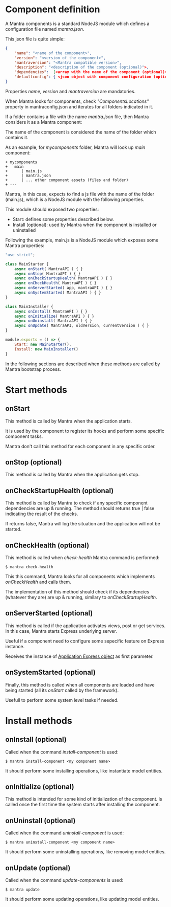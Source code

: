 # Component definition

A Mantra components is a standard NodeJS module which defines a configuration file named *mantra.json*.

This json file is quite simple:

```json
{
    "name": "<name of the component>",
    "version": "<version of the component>",
    "mantraversion": "<Mantra compatible version>",
    "description": "<description of the component (optional)">,
    "dependencies":  [<array with the name of the component (optional)>],
    "defaultconfig": { <json object with component configuration (optional)> }
}
```

Properties *name*, *version* and *mantraversion* are mandatories.

When Mantra looks for components, check *"ComponentsLocations"* property in mantraconfig.json and iterates for all folders indicated in it.

If a folder contains a file with the name *mantra.json* file, then Mantra considers it as a Mantra component:

The name of the component is considered the name of the folder which contains it.

As an example, for *mycomponents* folder, Mantra will look up *main* component:

```
+ mycomponents
+   main
+      | main.js
+      | mantra.json
+      | ... other component assets (files and folder)
+ ---
```

Mantra, in this case, expects to find a js file with the name of the folder (main.js), which is a NodeJS module with the following properties.

This module should exposed two properties:
* Start: defines some properties described below.
* Install (optional): used by Mantra when the component is installed or uninstalled
  
Following the example, main.js is a NodeJS module which exposes some Mantra properties:

```js mantra.js file
"use strict";

class MainStarter {
    async onStart( MantraAPI ) { }
    async onStop( MantraAPI ) { }
    async onCheckStartupHealth( MantraAPI ) { }
    async onCheckHealth( MantraAPI ) { }
    async onServerStarted( app, mantraAPI ) { }
    async onSystemStarted( MantraAPI ) { }
}

class MainInstaller {
    async onInstall( MantraAPI ) { }
    async onInitialize( MantraAPI ) { }
    async onUninstall( MantraAPI ) { }
    async onUpdate( MantraAPI, oldVersion, currentVersion ) { }
}

module.exports = () => {
    Start: new MainStarter(),
    Install: new MainInstaller()
}
```

In the following sections are described when these methods are called by Mantra bootstrap process.

# Start methods
## onStart
This method is called by Mantra when the application starts.

It is used by the component to register its hooks and perform some specific component tasks.

Mantra don't call this method for each component in any specific order.

## onStop (optional)

This method is called by Mantra when the application gets stop.

## onCheckStartupHealth (optional)

This method is called by Mantra to check if any specific component dependencies are up & running. The method should returns true | false indicating the result of the checks.

If returns false, Mantra will log the situation and the application will not be started.

## onCheckHealth (optional)

This method is called when *check-health* Mantra command is performed:

```
$ mantra check-health
```

This this command, Mantra looks for all components which implements *onCheckHealth* and calls them.

The implementation of this method should check if its dependencies (whatever they are) are up & running, similary to *onCheckStartupHealth*.

## onServerStarted (optional)

This method is called if the application activates views, post or get services. In this case, Mantra starts Express underlying server.

Useful if a component need to configure some sepecific feature on Express instance.

Receives the instance of [Application Express object](https://expressjs.com/es/4x/api.html#app) as first parameter.

## onSystemStarted (optional)

Finally, this method is called when all components are loaded and have being started (all its *onStart* called by the framework).

Usefull to perform some system level tasks if needed.


# Install methods
## onInstall (optional)

Called when the command *install-component* is used:

```
$ mantra install-component <my component name>
```

It should perform some installing operations, like instantiate model entities.

## onInitialize (optional) 

This method is intended for some kind of initialization of the component. Is called once the first time the system starts after installing the component.

## onUninstall (optional)

Called when the command *uninstall-component* is used:

```
$ mantra uninstall-component <my component name>
```

It should perform some uninstalling operations, like removing model entities.

## onUpdate (optional)

Called when the command *update-components* is used:

```
$ mantra update
```

It should perform some updating operations, like updating model entities.
